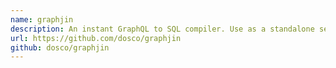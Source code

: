 ```yaml
---
name: graphjin
description: An instant GraphQL to SQL compiler. Use as a standalone service or a Go library. Formerly super-graph.
url: https://github.com/dosco/graphjin
github: dosco/graphjin
---
```

